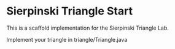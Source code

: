 # Sierpinski Triangle Start

This is a scaffold implementation for the 
Sierpinski Triangle Lab.

Implement your triangle
in triangle/Triangle.java

